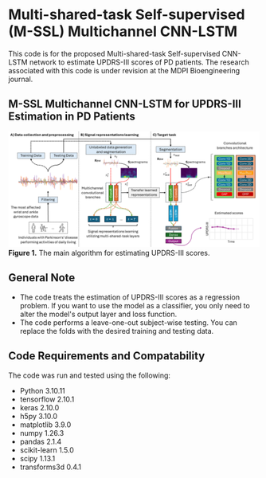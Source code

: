 # Multi-shared-task Self-supervised (M-SSL) Multichannel CNN-LSTM

This code is for the proposed Multi-shared-task Self-supervised CNN-LSTM network to estimate UPDRS-III scores of PD patients.
The research associated with this code is under revision at the MDPI Bioengineering journal.



## M-SSL Multichannel CNN-LSTM for UPDRS-III Estimation in PD Patients
![](figures/figure_main.png)
**Figure 1.** The main algorithm for estimating UPDRS-III scores.


## General Note
- The code treats the estimation of UPDRS-III scores as a regression problem. If you want to use the model as a classifier, you only need to alter the model's output layer and loss function.
- The code performs a leave-one-out subject-wise testing. You can replace the folds with the desired training and testing data. 


## Code Requirements and Compatability
The code was run and tested using the following:
- Python		3.10.11
- tensorflow	2.10.1
- keras			2.10.0
- h5py			3.10.0
- matplotlib	3.9.0
- numpy			1.26.3
- pandas		2.1.4
- scikit-learn	1.5.0
- scipy			1.13.1
- transforms3d	0.4.1


## 

